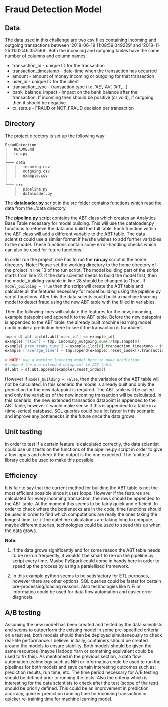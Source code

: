 # Fraud Detection Model

## Data

The data used in this challenge are two csv files containing incoming and outgoing transactions between
’2018-06-19 11:08:59.049229’ and ’2018-11-25 11:02:46.357596’. Both the incoming and outgoing
tables have the same number of columns and column names:

  * transaction_id - unique ID for the transaction
  * transaction_timestamp - date-time when the transaction has occurred
  * amount - amount of money incoming or outgoing for that transaction
  * user_id - unique ID for the client
  * transaction_type - transaction type (i.e. ’AE’, ’AV’, ’AR’,...)
  * bank_balance_impact - impact on the bank balance after the transaction. If incoming then should be positive (or void), if outgoing then it should be negative.
  * tx_status - FRAUD or NOT_FRAUD decision per transaction
  
  
## Directory
The project directory is set up the following way:

```
FraudDetection
│   README.md
|   run.py
│
└─── data
│   │   incoming.csv
│   │   outgoing.csv
|   |   example.csv
│   
└─── src
    │   pipeline.py
    │   dataloader.py
```


The __dataloader.py__ script in the src folder contains functions which read the data from the ./data
directory.

The __pipeline.py__ script contains the ABT class which creates an Analytics Base Table necessary for
model building. This will use the dataloader.py functions to retrieve the data and build the full table. Each
function within the ABT class will add a different variable to the ABT table. The data scientist could
use a similar format if he/she wishes to add further variables to the model. These functions contain some
error-handling checks which can also be used for future functions.


In order run the project, one has to run the __run.py__ script in the home directory. Note: Please set the
working directory to the home directory of the project in line 13 of the run script. The model building part
of the script starts from line 27. If the data scientist needs to build the model first, then the model_building
variable in line 28 should be changed to ’True’. If ```model_building = True``` then the script will create the
ABT table and calculate all the features necessary for model building using the pipeline.py script functions.
After this the data scients could build a machine learning model to detect fraud using the new ABT table
with the filled in variables.

Then the following lines will calulate the features for the new, incoming, example datapoint and append
it to the ABT table. Before the new datapoint is appended to the ABT table, the already built machine
learning model could make a prediction here to see if the transaction is fraudulent.

```python
tmp = df.abt.loc[df.abt['user_id'] == example_id]
example['ratio'] = tmp. incoming_outgoing.sum()/tmp.shape[0]
example['prev_trans_time'] = example.iloc[0].transaction_timestamp - tmp.iloc[-1].transaction_timestamp
example ['average_time'] = tmp.append(example).reset_index().transaction_timestamp.diff().dropna().mean()

# NOTE: use a machine learning model here to make prediction
# append the new extended datapoint to ABT table
df.abt = df.abt.append(example).reset_index()
```


However if ```model_building = False```, then the variables of the ABT table will not be calculated. In
this scenario the model is already built and only the prediction for the new datapoint is required. The
ABT table will be called and only the variables of the new incoming transaction will be calculated. In this
scenario, the new extended transaction datapoint is appended to the ABT table, however it would make
sense if this is appended to a table in a (time-series) database. SQL queries could be a lot faster in this
scenario and improve any bottlenecks in the future once the data grows.



## Unit testing

In order to test if a certain feature is calculated correctly, the data scientist could use unit tests on the
functions of the pipeline.py script in order to give a few inputs and check if the output is the one expected.
The 'unittest' library could be used to make this possible.


## Efficiency


It is fair to say that the current method for building the ABT table is not the most efficient possible since
it uses loops. However if the features are calculated for every incoming transaction, the rows should be
appended to the ABT table. At the moment this seems to be fairly quick and efficient. In order to check
where the bottlenecks are in the code, time functions should be used in order to find which computations
are really the ones taking the longest time. i.e. if the datetime calculations are taking long to compute,
maybe different queries, technologies could be used to speed this up when the data grows.

__Note:__
1. If the data grows significantly and for some reason the ABT table needs to be re-run frequently, it
wouldn’t be smart to re-run the pipeline.py script every time. Maybe PySpark could come in handy
here in order to speed up the process by using a paralellised framework.

2. In this example python seems to be satisfactory for ETL purposes, however there are other options.
SQL queries could be faster for certain pre-processing/loading reasons. Also technologies like NiFi or
Informatica could be used for data flow automation and easier error diagnosis.

## A/B testing
Assuming the new model has been created and tested by the data scientists and seems to outperform the existing
model in some pre-specified criteria on a test set, both models should then be deployed simultaneously
to check real-life performance. I believe, initially, containers should be created around the models to ensure
stability. Both models should be given the same resources (maybe Hadoop Yarn or something equivalent
could be used to fix this). As mentioned in the previous section, a data flow automation technology such as
NiFi or Informatica could be used to run the pipelines for both models and save certain interesting outcomes
such as: prediction results, run time, etc. The time period necessary for A/B testing should be defined prior
to running the tests. Also the criteria which is interesting for the data scientists to check after the test
(scope of the test) should be priorly defined. This could be an improvement in prediction acurracy, quicker
prediction running time for incoming transaction or quicker re-training time for machine learning model.
